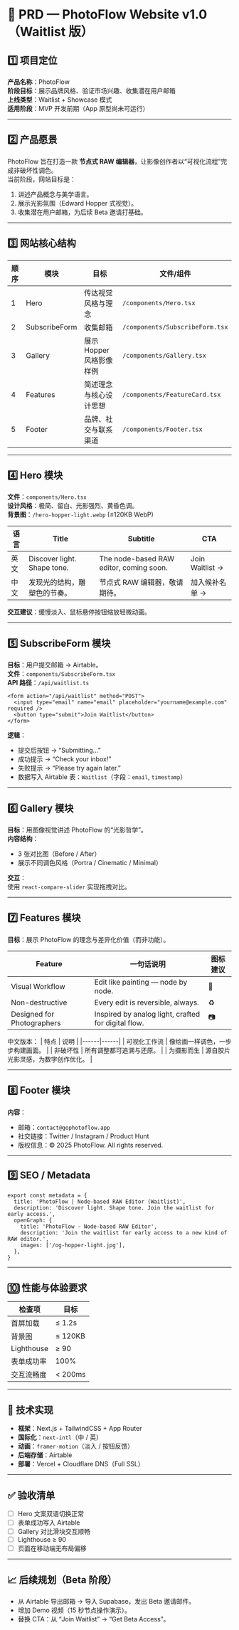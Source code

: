 # 🧭 PRD — PhotoFlow Website v1.0（Waitlist 版）

## 1️⃣ 项目定位
**产品名称**：PhotoFlow  
**阶段目标**：展示品牌风格、验证市场兴趣、收集潜在用户邮箱  
**上线类型**：Waitlist + Showcase 模式  
**适用阶段**：MVP 开发前期（App 原型尚未可运行）

---

## 2️⃣ 产品愿景
PhotoFlow 旨在打造一款 **节点式 RAW 编辑器**，让影像创作者以“可视化流程”完成非破坏性调色。  
当前阶段，网站目标是：  
1. 讲述产品概念与美学语言。  
2. 展示光影氛围（Edward Hopper 式视觉）。  
3. 收集潜在用户邮箱，为后续 Beta 邀请打基础。  

---

## 3️⃣ 网站核心结构

| 顺序 | 模块 | 目标 | 文件/组件 |
|------|------|------|------------|
| 1 | Hero | 传达视觉风格与理念 | `/components/Hero.tsx` |
| 2 | SubscribeForm | 收集邮箱 | `/components/SubscribeForm.tsx` |
| 3 | Gallery | 展示 Hopper 风格影像样例 | `/components/Gallery.tsx` |
| 4 | Features | 简述理念与核心设计思想 | `/components/FeatureCard.tsx` |
| 5 | Footer | 品牌、社交与联系渠道 | `/components/Footer.tsx` |

---

## 4️⃣ Hero 模块
**文件**：`components/Hero.tsx`  
**设计风格**：极简、留白、光影强烈、黄昏色调。  
**背景图**：`/hero-hopper-light.webp` (≤120KB WebP)

| 语言 | Title | Subtitle | CTA |
|------|--------|-----------|------|
| 英文 | Discover light. Shape tone. | The node-based RAW editor, coming soon. | Join Waitlist → |
| 中文 | 发现光的结构，雕塑色的节奏。 | 节点式 RAW 编辑器，敬请期待。 | 加入候补名单 → |

**交互建议**：缓慢淡入、鼠标悬停按钮缩放轻微动画。  

---

## 5️⃣ SubscribeForm 模块
**目标**：用户提交邮箱 → Airtable。  
**文件**：`components/SubscribeForm.tsx`  
**API 路径**：`/api/waitlist.ts`  

```tsx
<form action="/api/waitlist" method="POST">
  <input type="email" name="email" placeholder="yourname@example.com" required />
  <button type="submit">Join Waitlist</button>
</form>
```

**逻辑**：
- 提交后按钮 → “Submitting…”  
- 成功提示 → “Check your inbox!”  
- 失败提示 → “Please try again later.”  
- 数据写入 Airtable 表：`Waitlist`（字段：`email`, `timestamp`）  

---

## 6️⃣ Gallery 模块
**目标**：用图像视觉讲述 PhotoFlow 的“光影哲学”。  
**内容结构**：
- 3 张对比图（Before / After）  
- 展示不同调色风格（Portra / Cinematic / Minimal）  

**交互**：  
使用 `react-compare-slider` 实现拖拽对比。

---

## 7️⃣ Features 模块
**目标**：展示 PhotoFlow 的理念与差异化价值（而非功能）。

| Feature | 一句话说明 | 图标建议 |
|----------|-------------|----------|
| Visual Workflow | Edit like painting — node by node. | 🎨 |
| Non-destructive | Every edit is reversible, always. | ♻️ |
| Designed for Photographers | Inspired by analog light, crafted for digital flow. | 📷 |

中文版本：
| 特点 | 说明 |
|------|------|
| 可视化工作流 | 像绘画一样调色，一步步构建画面。 |
| 非破坏性 | 所有调整都可追溯与还原。 |
| 为摄影而生 | 源自胶片光影灵感，为数字创作优化。 |

---

## 8️⃣ Footer 模块
**内容**：
- 邮箱：`contact@gophotoflow.app`  
- 社交链接：Twitter / Instagram / Product Hunt  
- 版权信息：© 2025 PhotoFlow. All rights reserved.

---

## 9️⃣ SEO / Metadata
```tsx
export const metadata = {
  title: 'PhotoFlow | Node-based RAW Editor (Waitlist)',
  description: 'Discover light. Shape tone. Join the waitlist for early access.',
  openGraph: {
    title: 'PhotoFlow - Node-based RAW Editor',
    description: 'Join the waitlist for early access to a new kind of RAW editor.',
    images: ['/og-hopper-light.jpg'],
  },
}
```

---

## 🔟 性能与体验要求

| 检查项 | 目标 |
|--------|------|
| 首屏加载 | ≤ 1.2s |
| 背景图 | ≤ 120KB |
| Lighthouse | ≥ 90 |
| 表单成功率 | 100% |
| 交互流畅度 | < 200ms |

---

## 🧠 技术实现
- **框架**：Next.js + TailwindCSS + App Router  
- **国际化**：`next-intl`（中 / 英）  
- **动画**：`framer-motion`（淡入 / 按钮反馈）  
- **后端存储**：Airtable  
- **部署**：Vercel + Cloudflare DNS（Full SSL）  

---

## ✅ 验收清单
- [ ] Hero 文案双语切换正常  
- [ ] 表单成功写入 Airtable  
- [ ] Gallery 对比滑块交互顺畅  
- [ ] Lighthouse ≥ 90  
- [ ] 页面在移动端无布局偏移  

---

## 📈 后续规划（Beta 阶段）
- 从 Airtable 导出邮箱 → 导入 Supabase，发出 Beta 邀请邮件。  
- 增加 Demo 视频（15 秒节点操作演示）。  
- 替换 CTA：从 “Join Waitlist” → “Get Beta Access”。  
